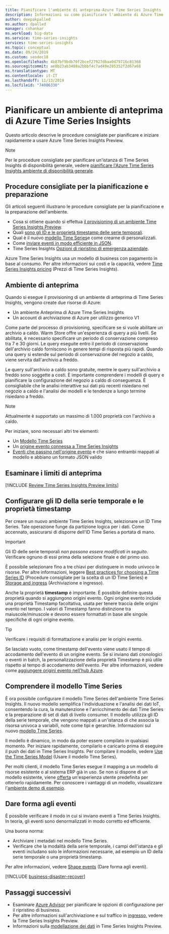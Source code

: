 ```yaml
---
title: Pianificare l'ambiente di anteprima-Azure Time Series Insights | Microsoft Docs
description: Informazioni su come pianificare l'ambiente di Azure Time Series Insights Preview.
author: deepakpalled
ms.author: dpalled
manager: cshankar
ms.workload: big-data
ms.service: time-series-insights
services: time-series-insights
ms.topic: conceptual
ms.date: 09/24/2019
ms.custom: seodec18
ms.openlocfilehash: 4b87bf9bdb70f2bcef27927dbaa0d79716c81368
ms.sourcegitcommit: ae8b23ab3488a2bbbf4c7ad49e285352f2d67a68
ms.translationtype: MT
ms.contentlocale: it-IT
ms.lasthandoff: 11/13/2019
ms.locfileid: "74006330"
---
```

# <a name="plan-your-azure-time-series-insights-preview-environment"></a>Pianificare un ambiente di anteprima di Azure Time Series Insights

Questo articolo descrive le procedure consigliate per pianificare e iniziare rapidamente a usare Azure Time Series Insights Preview.

> [!NOTE]
> Per le procedure consigliate per pianificare un'istanza di Time Series Insights di disponibilità generale, vedere [pianificare l'Azure Time Series Insights ambiente di disponibilità generale](time-series-insights-environment-planning.md).

## <a name="best-practices-for-planning-and-preparation"></a>Procedure consigliate per la pianificazione e preparazione

Gli articoli seguenti illustrano le procedure consigliate per la pianificazione e la preparazione dell'ambiente.

* Cosa si ottiene quando si effettua [il provisioning di un ambiente Time Series Insights Preview](#the-preview-environment).
* Quali [sono gli ID e le proprietà timestamp delle serie temporali](#configure-time-series-ids-and-timestamp-properties).
* Qual è il nuovo [modello Time Series](#understand-the-time-series-model)e come crearne di personalizzati.
* Come [inviare eventi in modo efficiente in JSON](#shape-your-events).
* Time Series Insights [Opzioni di ripristino di emergenza aziendale](#business-disaster-recovery).

Azure Time Series Insights usa un modello di business con pagamento in base al consumo. Per altre informazioni sui costi e la capacità, vedere [Time Series Insights pricing](https://azure.microsoft.com/pricing/details/time-series-insights/) (Prezzi di Time Series Insights).

## <a name="the-preview-environment"></a>Ambiente di anteprima

Quando si esegue il provisioning di un ambiente di anteprima di Time Series Insights, vengono create due risorse di Azure:

* Un ambiente Anteprima di Azure Time Series Insights
* Un account di archiviazione di Azure per utilizzo generico V1

Come parte del processo di provisioning, specificare se si vuole abilitare un archivio a caldo. Warm Store offre un'esperienza di query a più livelli. Se abilitata, è necessario specificare un periodo di conservazione compreso tra 7 e 30 giorni. Le query eseguite entro il periodo di conservazione dell'archivio caldo forniscono in genere tempi di risposta più rapidi. Quando una query si estende sul periodo di conservazione del negozio a caldo, viene servita dall'archivio a freddo.

Le query sull'archivio a caldo sono gratuite, mentre le query sull'archivio a freddo sono soggette a costi. È importante comprendere i modelli di query e pianificare la configurazione del negozio a caldo di conseguenza. È consigliabile che le analisi interattive sui dati più recenti risiedano nel negozio a caldo e l'analisi dei modelli e le tendenze a lungo termine risiedano a freddo.

> [!NOTE]
> Attualmente è supportato un massimo di 1.000 proprietà con l'archivio a caldo.

Per iniziare, sono necessari altri tre elementi:

* Un [Modello Time Series](./time-series-insights-update-tsm.md)
* Un [origine evento connessa a Time Series Insights](./time-series-insights-how-to-add-an-event-source-iothub.md)
* [Eventi che passino nell'origine evento](./time-series-insights-send-events.md) e che siano entrambi mappati al modello e abbiano un formato JSON valido

## <a name="review-preview-limits"></a>Esaminare i limiti di anteprima

[!INCLUDE [Review Time Series Insights Preview limits](../../includes/time-series-insights-preview-limits.md)]

## <a name="configure-time-series-ids-and-timestamp-properties"></a>Configurare gli ID della serie temporale e le proprietà timestamp

Per creare un nuovo ambiente Time Series Insights, selezionare un ID Time Series. Tale operazione funge da partizione logica per i dati. Come accennato, assicurarsi di disporre dell'ID Time Series a portata di mano.

> [!IMPORTANT]
> Gli ID delle serie temporali *non possono essere modificati in seguito*. Verificare ognuno di essi prima della selezione finale e del primo uso.

È possibile selezionare fino a tre chiavi per distinguere in modo univoco le risorse. Per altre informazioni, leggere [Best practices for choosing a Time Series ID](./time-series-insights-update-how-to-id.md) (Procedure consigliate per la scelta di un ID Time Series) e [Storage and ingress](./time-series-insights-update-storage-ingress.md) (Archiviazione e ingresso).

Anche la proprietà **timestamp** è importante. È possibile definire questa proprietà quando si aggiungono origini evento. Ogni origine evento include una proprietà Timestamp facoltativa, usata per tenere traccia delle origini evento nel tempo. I valori di Timestamp fanno distinzione tra maiuscole/minuscole e devono essere formattati in base alle singole specifiche di ogni origine evento.

> [!TIP]
> Verificare i requisiti di formattazione e analisi per le origini evento.

Se lasciato vuoto, come timestamp dell'evento viene usato il tempo di accodamento dell'evento di un origine evento. Se si inviano dati cronologici o eventi in batch, la personalizzazione della proprietà Timestamp è più utile rispetto al tempo di accodamento dell'evento. Per altre informazioni, vedere come [aggiungere origini evento nell'hub Azure](./time-series-insights-how-to-add-an-event-source-iothub.md).

## <a name="understand-the-time-series-model"></a>Comprendere il modello Time Series

È ora possibile configurare il modello Time Series dell'ambiente Time Series Insights. Il nuovo modello semplifica l'individuazione e l'analisi dei dati IoT, consentendo la cura, la manutenzione e l'arricchimento dei dati Time Series e la preparazione di set di dati di livello consumer. Il modello utilizza gli ID della serie temporale, che vengono mappati a un'istanza di che associa la risorsa univoca a variabili, note come tipi e gerarchie. Informazioni sul nuovo [modello Time Series](./time-series-insights-update-tsm.md).

Il modello è dinamico, in modo da poter essere compilato in qualsiasi momento. Per iniziare rapidamente, compilarlo e caricarlo prima di eseguire il push dei dati in Time Series Insights. Per compilare il modello, vedere [Use the Time Series Model](./time-series-insights-update-how-to-tsm.md) (Usare il modello Time Series).

Per molti clienti, il modello Time Series esegue il mapping a un modello di risorse esistente o al sistema ERP già in uso. Se non si dispone di un modello esistente, viene [offerta](https://github.com/Microsoft/tsiclient) un'esperienza utente predefinita per ottenerlo rapidamente. Per conoscere i vantaggi di un modello, visualizzare l'[ambiente demo di esempio](https://insights.timeseries.azure.com/preview/demo).

## <a name="shape-your-events"></a>Dare forma agli eventi

È possibile verificare il modo in cui si inviano eventi a Time Series Insights. In teoria, gli eventi sono denormalizzati in modo corretto ed efficiente.

Una buona norma:

* Archiviare i metadati nel modello Time Series.
* Verificare che la modalità della serie temporale, i campi dell'istanza e gli eventi includano solo le informazioni necessarie, ad esempio un ID della serie temporale o una proprietà timestamp.

Per altre informazioni, vedere [Shape events](./time-series-insights-send-events.md#supported-json-shapes) (Dare forma agli eventi).

[!INCLUDE [business-disaster-recover](../../includes/time-series-insights-business-recovery.md)]

## <a name="next-steps"></a>Passaggi successivi

- Esaminare [Azure Advisor](../advisor/advisor-overview.md) per pianificare le opzioni di configurazione per il ripristino di business.
- Per altre informazioni sull'archiviazione e sul traffico in [ingresso,](./time-series-insights-update-storage-ingress.md) vedere la Time Series Insights Preview.
- Informazioni sulla [modellazione dei dati](./time-series-insights-update-tsm.md) in Time Series Insights Preview.
